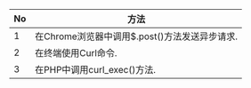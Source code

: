 No|                 方法
--|---------------------------------------------
1 |在Chrome浏览器中调用$.post()方法发送异步请求.
2 |在终端使用Curl命令.
3 |在PHP中调用curl_exec()方法.
